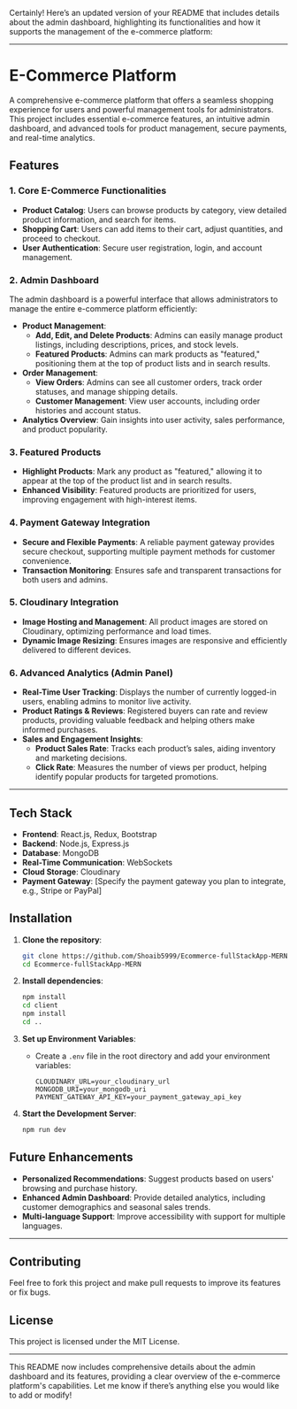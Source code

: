 Certainly! Here’s an updated version of your README that includes details about the admin dashboard, highlighting its functionalities and how it supports the management of the e-commerce platform:

---

# E-Commerce Platform

A comprehensive e-commerce platform that offers a seamless shopping experience for users and powerful management tools for administrators. This project includes essential e-commerce features, an intuitive admin dashboard, and advanced tools for product management, secure payments, and real-time analytics.

## Features

### 1. Core E-Commerce Functionalities

- **Product Catalog**: Users can browse products by category, view detailed product information, and search for items.
- **Shopping Cart**: Users can add items to their cart, adjust quantities, and proceed to checkout.
- **User Authentication**: Secure user registration, login, and account management.

### 2. Admin Dashboard

The admin dashboard is a powerful interface that allows administrators to manage the entire e-commerce platform efficiently:

- **Product Management**:
  - **Add, Edit, and Delete Products**: Admins can easily manage product listings, including descriptions, prices, and stock levels.
  - **Featured Products**: Admins can mark products as "featured," positioning them at the top of product lists and in search results.
- **Order Management**:
  - **View Orders**: Admins can see all customer orders, track order statuses, and manage shipping details.
  - **Customer Management**: View user accounts, including order histories and account status.
- **Analytics Overview**: Gain insights into user activity, sales performance, and product popularity.

### 3. Featured Products

- **Highlight Products**: Mark any product as "featured," allowing it to appear at the top of the product list and in search results.
- **Enhanced Visibility**: Featured products are prioritized for users, improving engagement with high-interest items.

### 4. Payment Gateway Integration

- **Secure and Flexible Payments**: A reliable payment gateway provides secure checkout, supporting multiple payment methods for customer convenience.
- **Transaction Monitoring**: Ensures safe and transparent transactions for both users and admins.

### 5. Cloudinary Integration

- **Image Hosting and Management**: All product images are stored on Cloudinary, optimizing performance and load times.
- **Dynamic Image Resizing**: Ensures images are responsive and efficiently delivered to different devices.

### 6. Advanced Analytics (Admin Panel)

- **Real-Time User Tracking**: Displays the number of currently logged-in users, enabling admins to monitor live activity.
- **Product Ratings & Reviews**: Registered buyers can rate and review products, providing valuable feedback and helping others make informed purchases.
- **Sales and Engagement Insights**:
  - **Product Sales Rate**: Tracks each product’s sales, aiding inventory and marketing decisions.
  - **Click Rate**: Measures the number of views per product, helping identify popular products for targeted promotions.

---

## Tech Stack

- **Frontend**: React.js, Redux, Bootstrap
- **Backend**: Node.js, Express.js
- **Database**: MongoDB
- **Real-Time Communication**: WebSockets
- **Cloud Storage**: Cloudinary
- **Payment Gateway**: [Specify the payment gateway you plan to integrate, e.g., Stripe or PayPal]

## Installation

1. **Clone the repository**:

   ```bash
   git clone https://github.com/Shoaib5999/Ecommerce-fullStackApp-MERN.git
   cd Ecommerce-fullStackApp-MERN
   ```

2. **Install dependencies**:

   ```bash
   npm install
   cd client
   npm install
   cd ..
   ```

3. **Set up Environment Variables**:

   - Create a `.env` file in the root directory and add your environment variables:
     ```plaintext
     CLOUDINARY_URL=your_cloudinary_url
     MONGODB_URI=your_mongodb_uri
     PAYMENT_GATEWAY_API_KEY=your_payment_gateway_api_key
     ```

4. **Start the Development Server**:
   ```bash
   npm run dev
   ```

## Future Enhancements

- **Personalized Recommendations**: Suggest products based on users' browsing and purchase history.
- **Enhanced Admin Dashboard**: Provide detailed analytics, including customer demographics and seasonal sales trends.
- **Multi-language Support**: Improve accessibility with support for multiple languages.

---

## Contributing

Feel free to fork this project and make pull requests to improve its features or fix bugs.

## License

This project is licensed under the MIT License.

---

This README now includes comprehensive details about the admin dashboard and its features, providing a clear overview of the e-commerce platform's capabilities. Let me know if there’s anything else you would like to add or modify!
